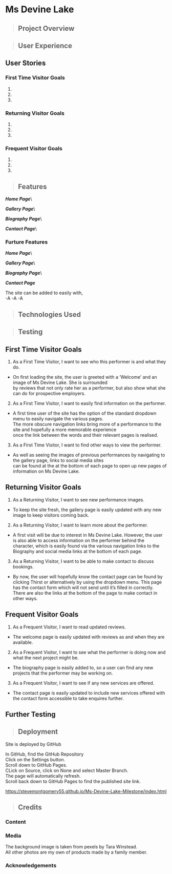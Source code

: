 # **Ms Devine Lake** #

>## **Project Overview** ##



>## **User Experience** ##




## **User Stories** ##

### **First Time Visitor Goals** ###

1. 
2. 
3. 

### **Returning Visitor Goals** ###

1. 
2. 
3. 

### **Frequent Visitor Goals** ###

1. 
2. 
3. 


>## **Features** ##


***Home Page***\

***Gallery Page***\

***Biography Page***\

***Contact Page***\


### **Furture Features** ###

***Home Page***\

***Gallery Page***\

***Biography Page***\

***Contact Page***


The site can be added to easily with, \
-A 
-A 
-A 

>## **Technologies Used** ##



>## **Testing** ##

## **First Time Visitor Goals** ##

1. As a First Time Visitor, I want to see who this performer is and what they do.

+ On first loading the site, the user is greeted with a ‘Welcome’ and an image of Ms Devine Lake. She is surrounded\
by reviews that not only rate her as a performer, but also show what she can do for prospective employers.

2. As a First Time Visitor, I want to easily find information on the performer.

+ A first time user of the site has the option of the standard dropdown menu to easily navigate the various pages.\
The more obscure navigation links bring more of a performance to the site and hopefully a more memorable experience\
once the link between the words and their relevant pages is realised.

3. As a First Time Visitor, I want to find other ways to view the performer.

+ As well as seeing the images of previous performances by navigating to the gallery page, links to social media sites\
can be found at the at the bottom of each page to open up new pages of information on Ms Devine Lake.


## **Returning Visitor Goals** ##

1. As a Returning Visitor, I want to see new performance images.

+ To keep the site fresh, the gallery page is easily updated with any new image to keep visitors coming back.

2. As a Returning Visitor, I want to learn more about the performer.

+ A first visit will be due to interest in Ms Devine Lake. However, the user is also able to access information on the performer behind the character, which is easily found via the various navigation links to the Biography and social media links at the bottom of each page.

3. As a Returning Visitor, I want to be able to make contact to discuss bookings.

+ By now, the user will hopefully know the contact page can be found by clicking Thirst or alternatively by using the dropdown menu. This page has the contact form which will not send until it’s filled in correctly. There are also the links at the bottom of the page to make contact in other ways.


## **Frequent Visitor Goals** ##

1. As a Frequent Visitor, I want to read updated reviews.

+ The welcome page is easily updated with reviews as and when they are available.

2. As a Frequent Visitor, I want to see what the performer is doing now and what the next project might be.

+ The biography page is easily added to, so a user can find any new projects that the performer may be working on.

3. As a Frequent Visitor, I want to see if any new services are offered.

+ The contact page is easily updated to include new services offered with the contact form accessible to take enquires further.




## **Further Testing** ##



 
>## **Deployment** ##

Site is deployed by GitHub

In GitHub, find the GitHub Repository\
Click on the Settings button.\
Scroll down to GitHub Pages.\
CLick on Source, click on None and select Master Branch.\
The page will automatically refresh.\
Scroll back down to GitHub Pages to find the published site link.

<https://stevemontgomery55.github.io/Ms-Devine-Lake-Milestone/index.html>

>## **Credits** ###

### **Content** ###



### **Media** ###

The background image is taken from pexels by Tara Winstead.\
All other photos are my own of products made by a family member.

### **Acknowledgements** ###


